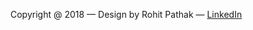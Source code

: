 Copyright @ 2018
&mdash;
Design by Rohit Pathak
&mdash;
[LinkedIn](https://www.linkedin.com/in/rohitpathak89/)


